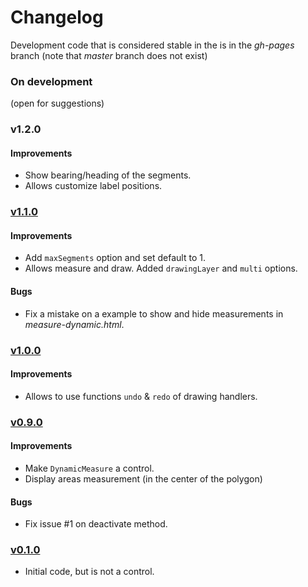 Changelog
=========

Development code that is considered stable in the is in the *gh-pages* branch (note that *master* branch does not exist)


### On development

(open for suggestions)


### v1.2.0

#### Improvements

 * Show bearing/heading of the segments.
 * Allows customize label positions.

### [v1.1.0](https://github.com/jorix/OL-DynamicMeasure/tree/v1.1.0)

#### Improvements

 * Add `maxSegments` option and set default to 1.
 * Allows measure and draw. Added `drawingLayer` and `multi` options.

#### Bugs

 * Fix a mistake on a example to show and hide measurements in *measure-dynamic.html*.


### [v1.0.0](https://github.com/jorix/OL-DynamicMeasure/tree/v1.0.0)

#### Improvements

 * Allows to use functions `undo` & `redo` of drawing handlers.
 

### [v0.9.0](https://github.com/jorix/OL-DynamicMeasure/tree/v1.0.0)

#### Improvements

 * Make `DynamicMeasure` a control.
 * Display areas measurement (in the center of the polygon)

#### Bugs

 * Fix issue #1 on deactivate method.


### [v0.1.0](https://github.com/jorix/OL-DynamicMeasure/tree/v0.1.0)

 * Initial code, but is not a control.
